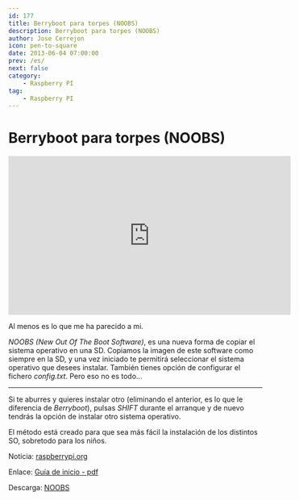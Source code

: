 ```yaml
---
id: 177
title: Berryboot para torpes (NOOBS)
description: Berryboot para torpes (NOOBS)
author: Jose Cerrejon
icon: pen-to-square
date: 2013-06-04 07:00:00
prev: /es/
next: false
category:
    - Raspberry PI
tag:
    - Raspberry PI
---
```


# Berryboot para torpes (NOOBS)

<iframe width="560" height="315" src="https://www.youtube.com/embed/TyFDaMpdh2c?rel=0" frameborder="0" allowfullscreen></iframe>

Al menos es lo que me ha parecido a mi.

_NOOBS (New Out Of The Boot Software)_, es una nueva forma de copiar el sistema operativo en una SD. Copiamos la imagen de este software como siempre en la SD, y una vez iniciado te permitirá seleccionar el sistema operativo que desees instalar. También tienes opción de configurar el fichero _config.txt_. Pero eso no es todo...

---

Si te aburres y quieres instalar otro (eliminando el anterior, es lo que le diferencia de _Berryboot_), pulsas _SHIFT_ durante el arranque y de nuevo tendrás la opción de instalar otro sistema operativo.

El método está creado para que sea más fácil la instalación de los distintos SO, sobretodo para los niños.

Noticia: [raspberrypi.org](https://www.raspberrypi.org/archives/4100)

Enlace: [Guía de inicio - pdf](https://www.raspberrypi.org/wp-content/uploads/2012/04/quick-start-guide-v2.pdf)

Descarga: [NOOBS](https://downloads.raspberrypi.org/recovery)
